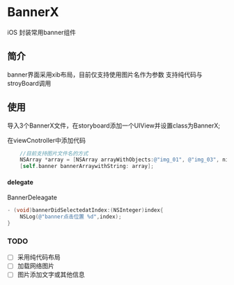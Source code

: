 # BannerX
iOS 封装常用banner组件
## 简介
banner界面采用xib布局，目前仅支持使用图片名作为参数
支持纯代码与stroyBoard调用
## 使用
导入3个BannerX文件，在storyboard添加一个UIView并设置class为BannerX;

在viewCnotroller中添加代码

```objective-c
	//目前支持图片文件名的方式
	NSArray *array = [NSArray arrayWithObjects:@"img_01", @"img_03", nil];
	[self.banner bannerArraywithString: array];
```

#### delegate

BannerDeleagate

```objective-c
- (void)bannerDidSelectedatIndex:(NSInteger)index{
    NSLog(@"banner点击位置 %d",index);
}
```

### TODO

- [ ] 采用纯代码布局
- [ ] 加载网络图片
- [ ] 图片添加文字或其他信息